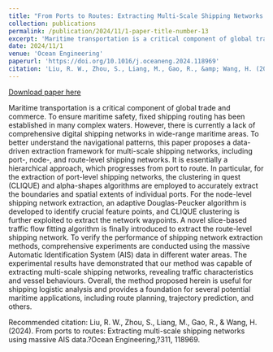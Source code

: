 ```yaml
---
title: "From Ports to Routes: Extracting Multi-Scale Shipping Networks Using Massive AIS Data"
collection: publications
permalink: /publication/2024/11/1-paper-title-number-13
excerpt: 'Maritime transportation is a critical component of global trade and commerce. To ensure maritime safety, fixed shipping routing has been established in many complex waters. However, there is currently a lack of comprehensive digital shipping networks in wide-range maritime areas. To better understand the navigational patterns, this paper proposes a data-driven extraction framework for multi-scale shipping networks, including port-, node-, and route-level shipping networks. It is essentially a hierarchical approach, which progresses from port to route. In particular, for the extraction of port-level shipping networks, the clustering in quest (CLIQUE) and alpha-shapes algorithms are employed to accurately extract the boundaries and spatial extents of individual ports. For the node-level shipping network extraction, an adaptive Douglas-Peucker algorithm is developed to identify crucial feature points, and CLIQUE clustering is further exploited to extract the network waypoints. A novel slice-based traffic flow fitting algorithm is finally introduced to extract the route-level shipping network. To verify the performance of shipping network extraction methods, comprehensive experiments are conducted using the massive Automatic Identification System (AIS) data in different water areas. The experimental results have demonstrated that our method was capable of extracting multi-scale shipping networks, revealing traffic characteristics and vessel behaviours. Overall, the method proposed herein is useful for shipping logistic analysis and provides a foundation for several potential maritime applications, including route planning, trajectory prediction, and others.'
date: 2024/11/1
venue: 'Ocean Engineering'
paperurl: 'https://doi.org/10.1016/j.oceaneng.2024.118969'
citation: 'Liu, R. W., Zhou, S., Liang, M., Gao, R., &amp; Wang, H. (2024). From ports to routes: Extracting multi-scale shipping networks using massive AIS data.?Ocean Engineering,?311, 118969.'
---
```


<a href='https://doi.org/10.1016/j.oceaneng.2024.118969'>Download paper here</a>

Maritime transportation is a critical component of global trade and commerce. To ensure maritime safety, fixed shipping routing has been established in many complex waters. However, there is currently a lack of comprehensive digital shipping networks in wide-range maritime areas. To better understand the navigational patterns, this paper proposes a data-driven extraction framework for multi-scale shipping networks, including port-, node-, and route-level shipping networks. It is essentially a hierarchical approach, which progresses from port to route. In particular, for the extraction of port-level shipping networks, the clustering in quest (CLIQUE) and alpha-shapes algorithms are employed to accurately extract the boundaries and spatial extents of individual ports. For the node-level shipping network extraction, an adaptive Douglas-Peucker algorithm is developed to identify crucial feature points, and CLIQUE clustering is further exploited to extract the network waypoints. A novel slice-based traffic flow fitting algorithm is finally introduced to extract the route-level shipping network. To verify the performance of shipping network extraction methods, comprehensive experiments are conducted using the massive Automatic Identification System (AIS) data in different water areas. The experimental results have demonstrated that our method was capable of extracting multi-scale shipping networks, revealing traffic characteristics and vessel behaviours. Overall, the method proposed herein is useful for shipping logistic analysis and provides a foundation for several potential maritime applications, including route planning, trajectory prediction, and others.

Recommended citation: Liu, R. W., Zhou, S., Liang, M., Gao, R., & Wang, H. (2024). From ports to routes: Extracting multi-scale shipping networks using massive AIS data.?Ocean Engineering,?311, 118969.